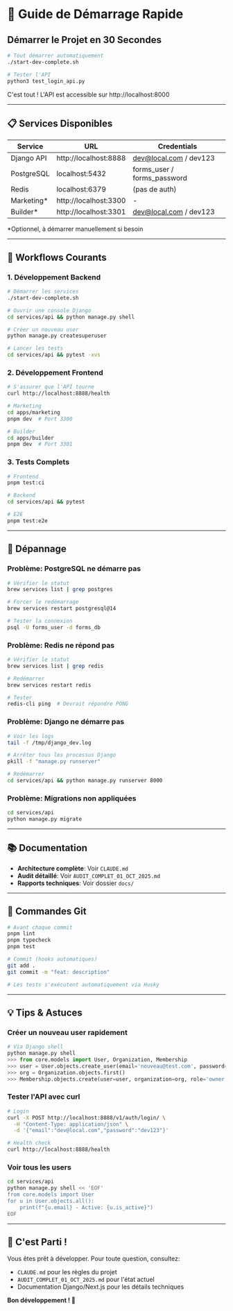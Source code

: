 # 🚀 Guide de Démarrage Rapide

## Démarrer le Projet en 30 Secondes

```bash
# Tout démarrer automatiquement
./start-dev-complete.sh

# Tester l'API
python3 test_login_api.py
```

C'est tout ! L'API est accessible sur http://localhost:8000

---

## 📋 Services Disponibles

| Service | URL | Credentials |
|---------|-----|-------------|
| Django API | http://localhost:8888 | dev@local.com / dev123 |
| PostgreSQL | localhost:5432 | forms_user / forms_password |
| Redis | localhost:6379 | (pas de auth) |
| Marketing* | http://localhost:3300 | - |
| Builder* | http://localhost:3301 | dev@local.com / dev123 |

*Optionnel, à démarrer manuellement si besoin

---

## 🎯 Workflows Courants

### 1. Développement Backend
```bash
# Démarrer les services
./start-dev-complete.sh

# Ouvrir une console Django
cd services/api && python manage.py shell

# Créer un nouveau user
python manage.py createsuperuser

# Lancer les tests
cd services/api && pytest -xvs
```

### 2. Développement Frontend
```bash
# S'assurer que l'API tourne
curl http://localhost:8888/health

# Marketing
cd apps/marketing
pnpm dev  # Port 3300

# Builder
cd apps/builder
pnpm dev  # Port 3301
```

### 3. Tests Complets
```bash
# Frontend
pnpm test:ci

# Backend
cd services/api && pytest

# E2E
pnpm test:e2e
```

---

## 🐛 Dépannage

### Problème: PostgreSQL ne démarre pas
```bash
# Vérifier le statut
brew services list | grep postgres

# Forcer le redémarrage
brew services restart postgresql@14

# Tester la connexion
psql -U forms_user -d forms_db
```

### Problème: Redis ne répond pas
```bash
# Vérifier le statut
brew services list | grep redis

# Redémarrer
brew services restart redis

# Tester
redis-cli ping  # Devrait répondre PONG
```

### Problème: Django ne démarre pas
```bash
# Voir les logs
tail -f /tmp/django_dev.log

# Arrêter tous les processus Django
pkill -f "manage.py runserver"

# Redémarrer
cd services/api && python manage.py runserver 8000
```

### Problème: Migrations non appliquées
```bash
cd services/api
python manage.py migrate
```

---

## 📚 Documentation

- **Architecture complète**: Voir `CLAUDE.md`
- **Audit détaillé**: Voir `AUDIT_COMPLET_01_OCT_2025.md`
- **Rapports techniques**: Voir dossier `docs/`

---

## 🔄 Commandes Git

```bash
# Avant chaque commit
pnpm lint
pnpm typecheck
pnpm test

# Commit (hooks automatiques)
git add .
git commit -m "feat: description"

# Les tests s'exécutent automatiquement via Husky
```

---

## 💡 Tips & Astuces

### Créer un nouveau user rapidement
```python
# Via Django shell
python manage.py shell
>>> from core.models import User, Organization, Membership
>>> user = User.objects.create_user(email='nouveau@test.com', password='pass123', username='nouveau')
>>> org = Organization.objects.first()
>>> Membership.objects.create(user=user, organization=org, role='owner')
```

### Tester l'API avec curl
```bash
# Login
curl -X POST http://localhost:8888/v1/auth/login/ \
  -H "Content-Type: application/json" \
  -d '{"email":"dev@local.com","password":"dev123"}'

# Health check
curl http://localhost:8888/health
```

### Voir tous les users
```bash
cd services/api
python manage.py shell << 'EOF'
from core.models import User
for u in User.objects.all():
    print(f"{u.email} - Active: {u.is_active}")
EOF
```

---

## 🎉 C'est Parti !

Vous êtes prêt à développer. Pour toute question, consultez:
- `CLAUDE.md` pour les règles du projet
- `AUDIT_COMPLET_01_OCT_2025.md` pour l'état actuel
- Documentation Django/Next.js pour les détails techniques

**Bon développement ! 🚀**
